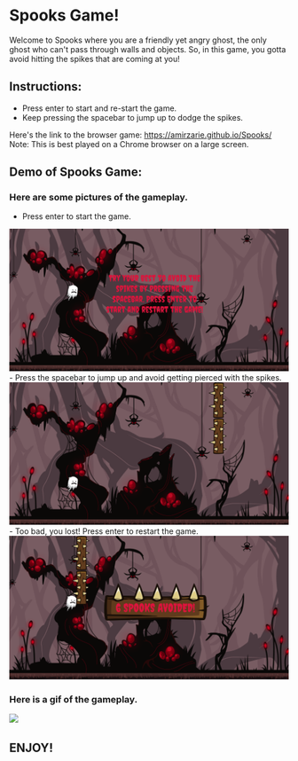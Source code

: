 # Spooks Game!

Welcome to Spooks where you are a friendly yet angry ghost, the only ghost who can't pass through walls and objects. So, in this game, you gotta avoid hitting the spikes that are coming at you!

## Instructions:
- Press enter to start and re-start the game.
- Keep pressing the spacebar to jump up to dodge the spikes.

Here's the link to the browser game: https://amirzarie.github.io/Spooks/
Note: This is best played on a Chrome browser on a large screen.

## Demo of Spooks Game:
### Here are some pictures of the gameplay.
- Press enter to start the game.
<img src="readme_files\Spooks_0.png" width="800"/>
- Press the spacebar to jump up and avoid getting pierced with the spikes.
<img src="readme_files\Spooks_1.png" width="800"/>
- Too bad, you lost! Press enter to restart the game.
<img src="readme_files\Spooks_2.png" width="800"/>

### Here is a gif of the gameplay.
<img src="readme_files\Spooks_gif.gif" width="800"/>

## ENJOY!